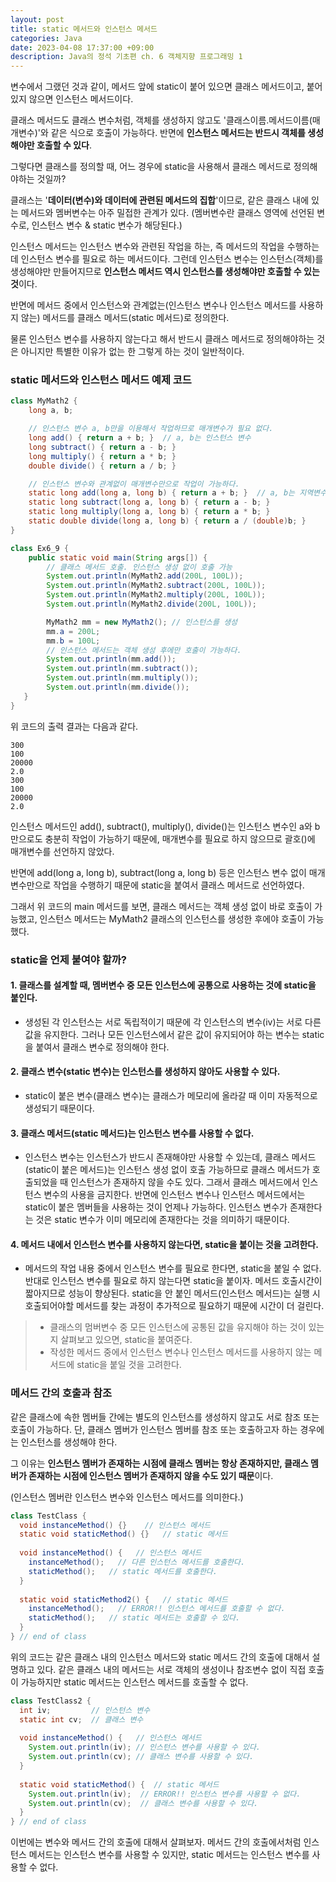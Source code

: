 ```yaml
---
layout: post
title: static 메서드와 인스턴스 메서드
categories: Java
date: 2023-04-08 17:37:00 +09:00
description: Java의 정석 기초편 ch. 6 객체지향 프로그래밍 1
---
```

변수에서 그랬던 것과 같이, 메서드 앞에 static이 붙어 있으면 클래스 메서드이고, 붙어 있지 않으면 인스턴스 메서드이다.

클래스 메서드도 클래스 변수처럼, 객체를 생성하지 않고도 '클래스이름.메서드이름(매개변수)'와 같은 식으로 호출이 가능하다. 반면에 **인스턴스 메서드는 반드시 객체를 생성해야만 호출할 수 있다**.

그렇다면 클래스를 정의할 때, 어느 경우에 static을 사용해서 클래스 메서드로 정의해야하는 것일까?

클래스는 '**데이터(변수)와 데이터에 관련된 메서드의 집합**'이므로, 같은 클래스 내에 있는 메서드와 멤버변수는 아주 밀접한 관계가 있다. (멤버변수란 클래스 영역에 선언된 변수로, 인스턴스 변수 & static 변수가 해당된다.)

인스턴스 메서드는 인스턴스 변수와 관련된 작업을 하는, 즉 메서드의 작업을 수행하는데 인스턴스 변수를 필요로 하는 메서드이다. 그런데 인스턴스 변수는 인스턴스(객체)를 생성해야만 만들어지므로 **인스턴스 메서드 역시 인스턴스를 생성해야만 호출할 수 있는 것**이다. 

반면에 메서드 중에서 인스턴스와 관계없는(인스턴스 변수나 인스턴스 메서드를 사용하지 않는) 메서드를 클래스 메서드(static 메서드)로 정의한다.

물론 인스턴스 변수를 사용하지 않는다고 해서 반드시 클래스 메서드로 정의해야하는 것은 아니지만 특별한 이유가 없는 한 그렇게 하는 것이 일반적이다.


### static 메서드와 인스턴스 메서드 예제 코드

```java
class MyMath2 {
	long a, b;

	// 인스턴스 변수 a, b만을 이용해서 작업하므로 매개변수가 필요 없다. 
	long add() { return a + b; }  // a, b는 인스턴스 변수 
	long subtract() { return a - b; }
	long multiply() { return a * b; }
	double divide() { return a / b; }

	// 인스턴스 변수와 관계없이 매개변수만으로 작업이 가능하다. 
	static long add(long a, long b) { return a + b; }  // a, b는 지역변수 
	static long subtract(long a, long b) { return a - b; }
	static long multiply(long a, long b) { return a * b; }
	static double divide(long a, long b) { return a / (double)b; }
}

class Ex6_9 {
	public static void main(String args[]) {
		// 클래스 메서드 호출. 인스턴스 생성 없이 호출 가능 
		System.out.println(MyMath2.add(200L, 100L));
		System.out.println(MyMath2.subtract(200L, 100L));
		System.out.println(MyMath2.multiply(200L, 100L));
		System.out.println(MyMath2.divide(200L, 100L));

		MyMath2 mm = new MyMath2(); // 인스턴스를 생성 
		mm.a = 200L;
		mm.b = 100L;
		// 인스턴스 메서드는 객체 생성 후에만 호출이 가능하다. 
		System.out.println(mm.add());
		System.out.println(mm.subtract());
		System.out.println(mm.multiply());
		System.out.println(mm.divide());
   }
}
```

위 코드의 출력 결과는 다음과 같다.

```
300
100
20000
2.0
300
100
20000
2.0
```

인스턴스 메서드인 add(), subtract(), multiply(), divide()는 인스턴스 변수인 a와 b만으로도 충분히 작업이 가능하기 때문에, 매개변수를 필요로 하지 않으므로 괄호()에 매개변수를 선언하지 않았다.

반면에 add(long a, long b), subtract(long a, long b) 등은 인스턴스 변수 없이 매개변수만으로 작업을 수행하기 때문에 static을 붙여서 클래스 메서드로 선언하였다.

그래서 위 코드의 main 메서드를 보면, 클래스 메서드는 객체 생성 없이 바로 호출이 가능했고, 인스턴스 메서드는 MyMath2 클래스의 인스턴스를 생성한 후에야 호출이 가능했다.


### static을 언제 붙여야 할까?

#### 1. 클래스를 설계할 때, 멤버변수 중 모든 인스턴스에 공통으로 사용하는 것에 static을 붙인다.
- 생성된 각 인스턴스는 서로 독립적이기 때문에 각 인스턴스의 변수(iv)는 서로 다른 값을 유지한다. 그러나 모든 인스턴스에서 같은 값이 유지되어야 하는 변수는 static을 붙여서 클래스 변수로 정의해야 한다.

#### 2. 클래스 변수(static 변수)는 인스턴스를 생성하지 않아도 사용할 수 있다.
- static이 붙은 변수(클래스 변수)는 클래스가 메모리에 올라갈 때 이미 자동적으로 생성되기 때문이다.

#### 3. 클래스 메서드(static 메서드)는 인스턴스 변수를 사용할 수 없다.
- 인스턴스 변수는 인스턴스가 반드시 존재해야만 사용할 수 있는데, 클래스 메서드(static이 붙은 메서드)는 인스턴스 생성 없이 호출 가능하므로 클래스 메서드가 호출되었을 때 인스턴스가 존재하지 않을 수도 있다. 그래서 클래스 메서드에서 인스턴스 변수의 사용을 금지한다. 반면에 인스턴스 변수나 인스턴스 메서드에서는 static이 붙은 멤버들을 사용하는 것이 언제나 가능하다. 인스턴스 변수가 존재한다는 것은 static 변수가 이미 메모리에 존재한다는 것을 의미하기 때문이다.

#### 4. 메서드 내에서 인스턴스 변수를 사용하지 않는다면, static을 붙이는 것을 고려한다.
- 메서드의 작업 내용 중에서 인스턴스 변수를 필요로 한다면, static을 붙일 수 없다. 반대로 인스턴스 변수를 필요로 하지 않는다면 static을 붙이자. 메서드 호출시간이 짧아지므로 성능이 향상된다. static을 안 붙인 메서드(인스턴스 메서드)는 실행 시 호출되어야할 메서드를 찾는 과정이 추가적으로 필요하기 때문에 시간이 더 걸린다.


> - 클래스의 멈버변수 중 모든 인스턴스에 공통된 값을 유지해야 하는 것이 있는지 살펴보고 있으면, static을 붙여준다.
> - 작성한 메서드 중에서 인스턴스 변수나 인스턴스 메서드를 사용하지 않는 메서드에 static을 붙일 것을 고려한다.


### 메서드 간의 호출과 참조

같은 클래스에 속한 멤버들 간에는 별도의 인스턴스를 생성하지 않고도 서로 참조 또는 호출이 가능하다. 단, 클래스 멤버가 인스턴스 멤버를 참조 또는 호출하고자 하는 경우에는 인스턴스를 생성해야 한다.

그 이유는 **인스턴스 멤버가 존재하는 시점에 클래스 멤버는 항상 존재하지만, 클래스 멤버가 존재하는 시점에 인스턴스 멤버가 존재하지 않을 수도 있기 때문**이다.

(인스턴스 멤버란 인스턴스 변수와 인스턴스 메서드를 의미한다.)


```java
class TestClass {
  void instanceMethod() {}    // 인스턴스 메서드
  static void staticMethod() {}   // static 메서드
  
  void instanceMethod() {   // 인스턴스 메서드
    instanceMethod();   // 다른 인스턴스 메서드를 호출한다.
    staticMethod();   // static 메서드를 호출한다.
  }
  
  static void staticMethod2() {   // static 메서드
    instanceMethod();   // ERROR!! 인스턴스 메서드를 호출할 수 없다.
    staticMethod();   // static 메서드는 호출할 수 있다.
  }
} // end of class 
```

위의 코드는 같은 클래스 내의 인스턴스 메서드와 static 메서드 간의 호출에 대해서 설명하고 있다. 같은 클래스 내의 메서드는 서로 객체의 생성이나 참조변수 없이 직접 호출이 가능하지만 static 메서드는 인스턴스 메서드를 호출할 수 없다.


```java
class TestClass2 {
  int iv;         // 인스턴스 변수
  static int cv;  // 클래스 변수
  
  void instanceMethod() {   // 인스턴스 메서드
    System.out.println(iv); // 인스턴스 변수를 사용할 수 있다.
    System.out.println(cv); // 클래스 변수를 사용할 수 있다.
  }
  
  static void staticMethod() {  // static 메서드
    System.out.println(iv);  // ERROR!! 인스턴스 변수를 사용할 수 없다.
    System.out.println(cv);  // 클래스 변수를 사용할 수 있다.
  }
} // end of class
```

이번에는 변수와 메서드 간의 호출에 대해서 살펴보자. 메서드 간의 호출에서처럼 인스턴스 메서드는 인스턴스 변수를 사용할 수 있지만, static 메서드는 인스턴스 변수를 사용할 수 없다.
